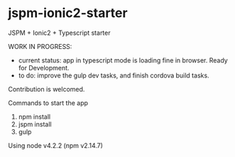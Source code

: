 # jspm-ionic2-starter
JSPM + Ionic2 + Typescript starter


WORK IN PROGRESS:
- current status: app in typescript mode is loading fine in browser. Ready for Development.
- to do: improve the gulp dev tasks, and finish cordova build tasks.

Contribution is welcomed.

Commands to start the app
1. npm install
2. jspm install
3. gulp

Using node v4.2.2 (npm v2.14.7)
